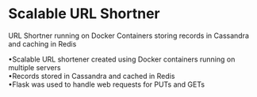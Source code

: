 # Scalable URL Shortner

URL Shortner running on Docker Containers storing records in Cassandra and caching in Redis<br>

•Scalable URL shortener created using Docker containers running on multiple servers <br>
•Records stored in Cassandra and cached in Redis<br>
•Flask was used to handle web requests for PUTs and GETs<br>
